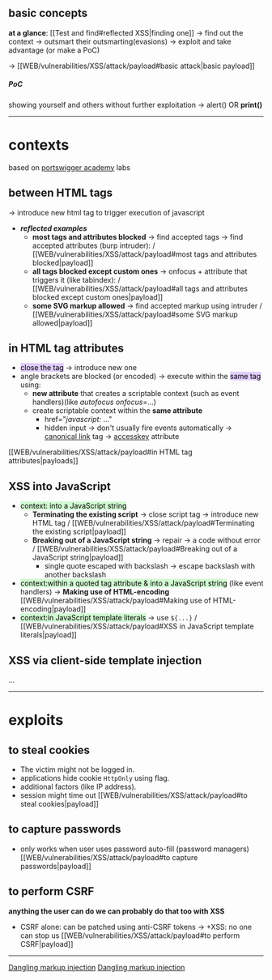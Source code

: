 ## basic concepts
**at a glance**: [[Test and find#reflected XSS|finding one]] -> find out the context -> outsmart their outsmarting(evasions) -> exploit and take advantage (or make a PoC)

-> [[WEB/vulnerabilities/XSS/attack/payload#basic attack|basic payload]]
##### PoC
showing yourself and others without further exploitation  -> alert() OR **print()**

---
# contexts 
based on [portswigger academy](https://portswigger.net/web-security/cross-site-scripting/contexts) labs 
## between HTML tags

-> introduce new html tag to trigger execution of javascript
- ***reflected examples***
  - **most tags and attributes blocked** -> find accepted tags -> find accepted attributes (burp intruder): / [[WEB/vulnerabilities/XSS/attack/payload#most tags and attributes blocked|payload]]
  - **all tags blocked except custom ones** -> onfocus + attribute that triggers it (like tabindex): / [[WEB/vulnerabilities/XSS/attack/payload#all tags and attributes blocked except custom ones|payload]]
  - **some SVG markup allowed** -> find accepted markup using intruder / [[WEB/vulnerabilities/XSS/attack/payload#some SVG markup allowed|payload]]

## in HTML tag attributes

- <mark style="background: #D2B3FFA6;">close the tag</mark> -> introduce new one 
- angle brackets are blocked (or encoded) -> execute within the <mark style="background: #D2B3FFA6;">same tag</mark> using:
  - **new attribute** that creates a scriptable context (such as event handlers)(like _autofocus onfocus_=...) 
  - create scriptable context within the **same attribute**
    - href="_javascript:_ ..."
    -  hidden input -> don't usually fire events automatically -> [canonical link](https://ahrefs.com/blog/canonical-tags/) tag -> [accesskey](https://portswigger.net/research/xss-in-hidden-input-fields) attribute

[[WEB/vulnerabilities/XSS/attack/payload#in HTML tag attributes|payloads]]
## XSS into JavaScript

- <mark style="background: #BBFABBA6;">context: into a JavaScript string</mark>
	- **Terminating the existing script** -> close script tag -> introduce new HTML tag / [[WEB/vulnerabilities/XSS/attack/payload#Terminating the existing script|payload]]
	- **Breaking out of a JavaScript string** -> repair -> a code without error / [[WEB/vulnerabilities/XSS/attack/payload#Breaking out of a JavaScript string|payload]]
	  - single quote escaped with backslash -> escape backslash with another backslash 
- <mark style="background: #BBFABBA6;">context:within a quoted tag attribute & into a JavaScript string</mark> (like event handlers) -> **Making use of HTML-encoding** [[WEB/vulnerabilities/XSS/attack/payload#Making use of HTML-encoding|payload]]
- <mark style="background: #BBFABBA6;">context:in JavaScript template literals</mark> -> use `${...}` / [[WEB/vulnerabilities/XSS/attack/payload#XSS in JavaScript template literals|payload]]
  
## XSS via client-side template injection
...

---
# exploits

## to steal cookies

- The victim might not be logged in.
- applications hide cookie `HttpOnly` using flag.
- additional factors (like IP address).
- session might time out
[[WEB/vulnerabilities/XSS/attack/payload#to steal cookies|payload]]
## to capture passwords

- only works when user uses password auto-fill (password managers)
[[WEB/vulnerabilities/XSS/attack/payload#to capture passwords|payload]]

## to perform CSRF

**anything the user can do we can probably do that too with XSS**

- CSRF alone: can be patched using anti-CSRF tokens -> +XSS: no one can stop us
[[WEB/vulnerabilities/XSS/attack/payload#to perform CSRF|payload]]

---

[Dangling markup injection](https://portswigger.net/web-security/cross-site-scripting/dangling-markup)
[Dangling markup injection](https://portswigger.net/web-security/cross-site-scripting/dangling-markup)
